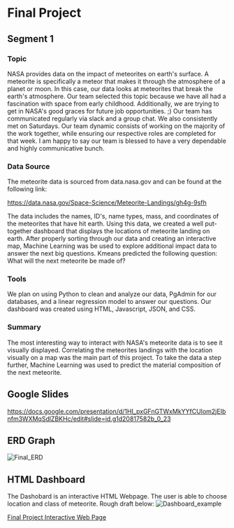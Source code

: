 # Final Project
## Segment 1 
### Topic 
NASA provides data on the impact of meteorites on earth's surface. A meteorite is specifically a meteor that makes it through the atmosphere of a planet or moon. In this case, our data looks at meteorites that break the earth's atmosphere. Our team selected this topic because we have all had a fascination with space from early childhood. Additionally, we are trying to get in NASA's good graces for future job opportunities. ;)
Our team has communicated regularly via slack and a group chat. We also consistently met on Saturdays. Our team dynamic consists of working on the majority of the work together, while ensuring our respective roles are completed for that week. I am happy to say our team is blessed to have a very dependable and highly communicative bunch.

### Data Source 

The meteorite data is sourced from data.nasa.gov and can be found at the following link: 

https://data.nasa.gov/Space-Science/Meteorite-Landings/gh4g-9sfh

The data includes the names, ID's, name types, mass, and coordinates of the meteorites that have hit earth. Using this data, we created a well put-together dashboard that displays the locations of meteorite landing on earth. After properly sorting through our data and creating an interactive map, Machine Learning was be used to explore additional impact data to answer the next big questions. Kmeans predicted the following question: What will the next meteorite be made of?

### Tools 

We plan on using Python to clean and analyze our data, PgAdmin for our databases, and a linear regression model to answer our questions. Our dashboard was created using HTML, Javascript, JSON, and CSS.

### Summary 

The most interesting way to interact with NASA's meteorite data is to see it visually displayed. Correlating the meteorites landings with the location visually on a map was the main part of this project. To take the data a step further, Machine Learning was used to predict the material composition of the next meteorite.

## Google Slides
https://docs.google.com/presentation/d/1HI_pxGFnGTWxMkYYfCUIom2jEIbnfm3WXMqSdlZBKHc/edit#slide=id.g1d20817582b_0_23

## ERD Graph
![Final_ERD](https://user-images.githubusercontent.com/111028230/211974218-84185b2d-2c64-4a99-a15f-3ec992160871.PNG)

## HTML Dashboard
The Dashobard is an interactive HTML Webpage. The user is able to choose location and class of meteorite. Rough draft below:
![Dashboard_example](https://user-images.githubusercontent.com/111028230/211974430-4374246a-9ffd-4eb3-98fb-60da3a7a395d.PNG)

[Final Project Interactive Web Page](https://samuel-pacheco.github.io/Fallen_Sky.github.io/)

